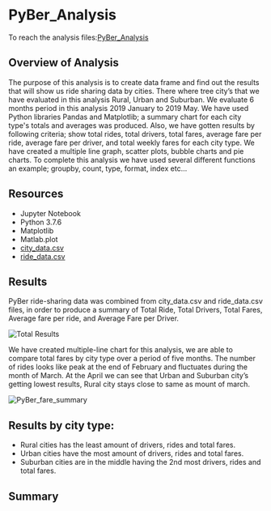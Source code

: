 # PyBer_Analysis
To reach the analysis files:[PyBer_Analysis](https://github.com/JohnCselcuk/PyBer_Analysis)

## Overview of Analysis
The purpose of this analysis is to create data frame and find out the results that will show us ride sharing data by cities. There where tree city’s that we have evaluated in this analysis Rural, Urban and Suburban. We evaluate 6 months period in this analysis 2019 January to 2019 May. We have used Python libraries Pandas and Matplotlib; a summary chart for each city type's totals and averages was produced. Also, we have gotten results by following criteria; show total rides, total drivers, total fares, average fare per ride, average fare per driver, and total weekly fares for each city type. We have created a multiple line graph, scatter plots, bubble charts and pie charts. To complete this analysis we have used several different functions an example; groupby, count, type, format, index etc… 

## Resources
- Jupyter Notebook 
-	Python 3.7.6     
-	Matplotlib       
-	Matlab.plot
- [city_data.csv](https://github.com/JohnCselcuk/PyBer_Analysis/blob/main/Resources/city_data.csv)
- [ride_data.csv](https://github.com/JohnCselcuk/PyBer_Analysis/blob/main/Resources/ride_data.csv)







## Results
PyBer ride-sharing data was combined from city_data.csv and ride_data.csv files, in order to produce a summary of Total Ride, Total Drivers, Total Fares, Average fare per ride, and Average Fare per Driver.

![Total Results](https://user-images.githubusercontent.com/85411967/135727952-7e2a0b02-d49d-4576-bf1a-cd94864d6f89.png)

We have created multiple-line chart for this analysis, we are able to compare total fares by city type over a period of five months. The number of rides looks like peak at the end of February and fluctuates during the month of March. At the April we can see that Urban and Suburban city’s getting lowest results, Rural city stays close to same as mount of march. 

![PyBer_fare_summary](https://user-images.githubusercontent.com/85411967/135728048-1247050f-d90b-4657-909c-7e9537c39d65.png)

## Results by city type:
- Rural cities has the least amount of drivers, rides and total fares.
- Urban cities have the most amount of drivers, rides and total fares.
- Suburban cities are in the middle having the 2nd most drivers, rides and total fares.




## Summary

